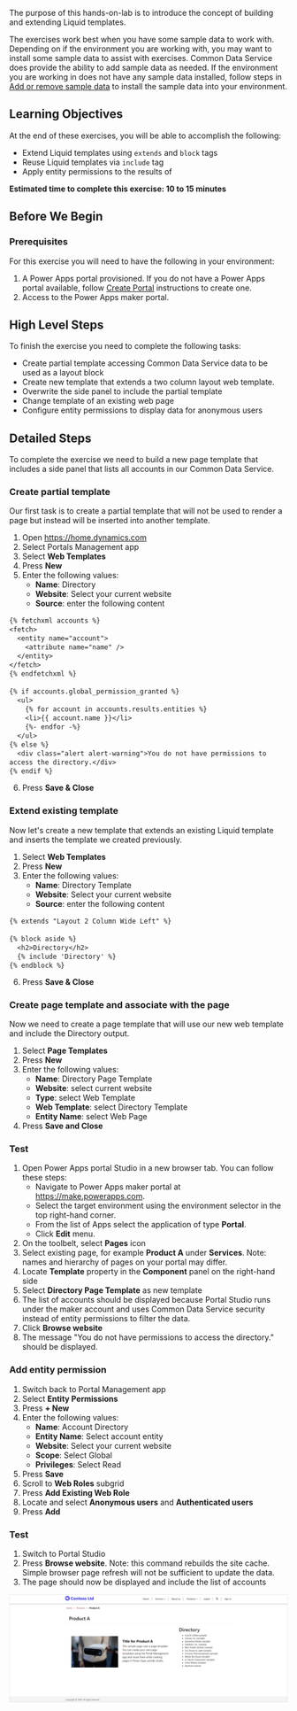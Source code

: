 The purpose of this hands-on-lab is to introduce the concept of building and extending Liquid templates.

The exercises work best when you have some sample data to work with. Depending on if the environment you are working with, you may want to install some sample data to assist with exercises. Common Data Service does provide the ability to add sample data as needed. If the environment you are working in does not have any sample data installed, follow steps in [Add or remove sample data](https://docs.microsoft.com/power-platform/admin/add-remove-sample-data) to install the sample data into your environment.

## Learning Objectives

At the end of these exercises, you will be able to accomplish the following:

* Extend Liquid templates using `extends` and `block` tags
* Reuse Liquid templates via `include` tag
* Apply entity permissions to the results of 

**Estimated time to complete this exercise: 10 to 15 minutes**

## Before We Begin

### Prerequisites

For this exercise you will need to have the following in your environment:

1. A Power Apps portal provisioned. If you do not have a Power Apps portal available, follow [Create Portal](https://docs.microsoft.com/powerapps/maker/portals/create-portal) instructions to create one.
2. Access to the Power Apps maker portal.

## High Level Steps

To finish the exercise you need to complete the following tasks:

* Create partial template accessing Common Data Service data to be used as a layout block
* Create new template that extends a two column layout web template.
* Overwrite the side panel to include the partial template
* Change template of an existing web page
* Configure entity permissions to display data for anonymous users

## Detailed Steps

To complete the exercise we need to build a new page template that includes a side panel that lists all accounts in our Common Data Service.  

### Create partial template

Our first task is to create a partial template that will not be used to render a page but instead will be inserted into another template.

1. Open https://home.dynamics.com
2. Select Portals Management app
3. Select **Web Templates**
4. Press **New**
5. Enter the following values:
   * **Name**: Directory 
   * **Website**: Select your current website
   * **Source**: enter the following content

```twig
{% fetchxml accounts %}
<fetch>
  <entity name="account">
    <attribute name="name" />
  </entity>
</fetch>
{% endfetchxml %}

{% if accounts.global_permission_granted %}
  <ul>
    {% for account in accounts.results.entities %} 
    <li>{{ account.name }}</li>
    {%- endfor -%}
  </ul>
{% else %}
  <div class="alert alert-warning">You do not have permissions to access the directory.</div>
{% endif %}
```

6. Press **Save & Close**

### Extend existing template

Now let's create a new template that extends an existing Liquid template and inserts the template we created previously.

1. Select **Web Templates**
4. Press **New**
5. Enter the following values:
   * **Name**: Directory Template
   * **Website**: Select your current website
   * **Source**: enter the following content

```twig
{% extends "Layout 2 Column Wide Left" %}

{% block aside %}
  <h2>Directory</h2>
  {% include 'Directory' %}
{% endblock %}
```

6. Press **Save & Close**

### Create page template and associate with the page

Now we need to create a page template that will use our new web template and include the Directory output.

1. Select **Page Templates**
2. Press **New**
3. Enter the following values:
   * **Name**: Directory Page Template
   * **Website**: select current website
   * **Type**: select Web Template
   * **Web Template**: select Directory Template
   * **Entity Name**: select Web Page
4. Press **Save and Close**

### Test

1. Open Power Apps portal Studio in a new browser tab. You can follow these steps:
   * Navigate to Power Apps maker portal at https://make.powerapps.com.
   * Select the target environment using the environment selector in the top right-hand corner.
   * From the list of Apps select the application of type **Portal**.
   * Click **Edit** menu.
2. On the toolbelt, select **Pages** icon
3. Select existing page, for example **Product A** under **Services**. Note: names and hierarchy of pages on your portal may differ.
4. Locate **Template** property in the **Component** panel on the right-hand side
5. Select **Directory Page Template** as new template
6. The list of accounts should be displayed because Portal Studio runs under the maker account and uses Common Data Service security instead of entity permissions to filter the data.
7. Click **Browse website**
8. The message "You do not have permissions to access the directory." should be displayed.

### Add entity permission

1. Switch back to Portal Management app
2. Select **Entity Permissions**
3. Press **+ New**
4. Enter the following values:
   * **Name**: Account Directory
   * **Entity Name**: Select account entity
   * **Website**: Select your current website
   * **Scope**: Select Global
   * **Privileges**: Select Read
5. Press **Save**
6. Scroll to **Web Roles** subgrid
7. Press **Add Existing Web Role**
8. Locate and select **Anonymous users** and **Authenticated users**
9. Press **Add**

### Test

1. Switch to Portal Studio
2. Press **Browse website**. Note: this command rebuilds the site cache. Simple browser page refresh will not be sufficient to update the data.
3. The page should now be displayed and include the list of accounts

![Build directory template block](../media/build-template.png)
